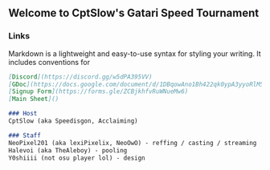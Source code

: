 ## Welcome to CptSlow's Gatari Speed Tournament

### Links

Markdown is a lightweight and easy-to-use syntax for styling your writing. It includes conventions for

```markdown
[Discord](https://discord.gg/w5dPA395VV)
[GDoc](https://docs.google.com/document/d/1DBqowAno1Bh422qk0ypA3yyoRlM5CK_cW9gCq-22ees/edit?usp=sharing)
[Signup Form](https://forms.gle/ZCBjkhfvRuWNueMw6)
[Main Sheet]()
```
```markdown
### Host
CptSlow (aka Speedisgon, Acclaiming)

### Staff
NeoPixel201 (aka lexiPixelix, NeoOwO) - reffing / casting / streaming
Halevoi (aka TheAleboy) - pooling
Y0shiiii (not osu player lol) - design
```
